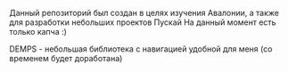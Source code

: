 Данный репозиторий был создан в целях изучения Авалонии, а также для разработки небольших проектов
Пускай На данный момент есть только капча :)


DEMPS - небольшая библиотека с навигацией удобной для меня (со временем будет доработана)
